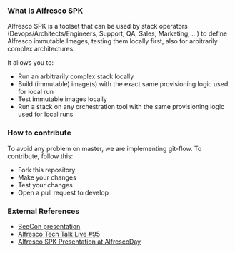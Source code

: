 ### What is Alfresco SPK

Alfresco SPK is a toolset that can be used by stack operators (Devops/Architects/Engineers, Support, QA, Sales, Marketing, ...) to define Alfresco immutable Images, testing them locally first, also for arbitrarily complex architectures.

It allows you to:

- Run an arbitrarily complex stack locally
- Build (immutable) image(s) with the exact same provisioning logic used for local run
- Test immutable images locally
- Run a stack on any orchestration tool with the same provisioning logic used for local runs

### How to contribute
To avoid any problem on master, we are implementing git-flow.
To contribute, follow this:

- Fork this repository
- Make your changes
- Test your changes
- Open a pull request to develop


### External References

- [BeeCon presentation](https://www.youtube.com/watch?v=-L1CjPA2R6E)
- [Alfresco Tech Talk Live #95](https://www.youtube.com/watch?v=y1ZbVvy_Evc)
- [Alfresco SPK Presentation at AlfrescoDay](http://www.slideshare.net/m.pillitu/alfresco-spkalfrescoday)
